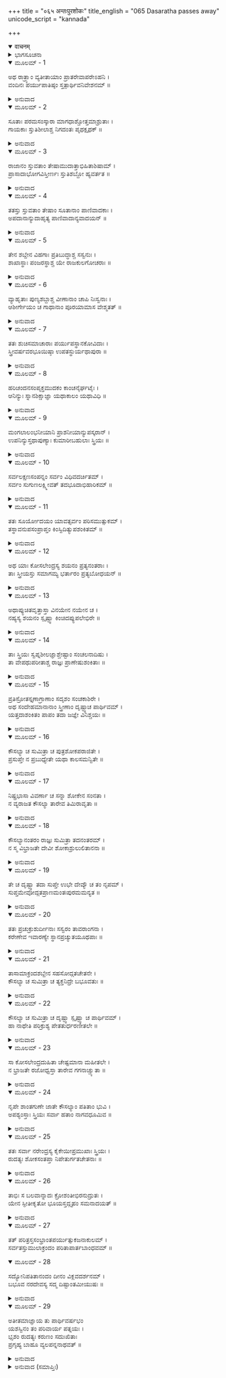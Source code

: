 +++
title = "०६५ अन्तःपुरशोकः"
title_english = "065 Dasaratha passes away"
unicode_script = "kannada"

+++
<details open><summary>वाचनम्</summary>

<div class="audioEmbed"  caption="श्रीराम-हरिसीताराममूर्ति-घनपाठिभ्यां वचनम्" src="https://archive.org/download/Ramayana-recitation-Sriram-harisItArAmamUrti-Ghanapaati-v2/Kanda_2/Kanda_2_AYK-065-Anthaha_Purashokaha.mp3"></div>
</details>



<details><summary>ಭಾಗಸೂಚನಾ</summary>

ಬೆಳಗಾಗುತ್ತಲೇ ವಂದಿ-ಮಾಗಧರು ಸ್ತುತಿಸಿದುದು, ದಶರಥನು ದಿವಂಗತನಾದನೆಂದು ತಿಳಿದು ರಾಣಿಯರು ವಿಲಪಿಸುದುದು
</details>

<details open><summary>ಮೂಲಮ್ - 1</summary>

ಅಥ ರಾತ್ರ್ಯಾಂ ವ್ಯತೀತಾಯಾಂ ಪ್ರಾತರೇವಾಪರೇಽಹನಿ ।  
ವಂದಿನಃ ಪರ್ಯುಪಾತಿಷ್ಠಂ ಸ್ತತ್ಪಾರ್ಥಿವನಿವೇಶನಮ್ ॥
</details>

<details><summary>ಅನುವಾದ</summary>

ರಾತ್ರಿಯು ಕಳೆದು ಮರುದಿನ ಮುಂಜಾನೆಯಾಗುತ್ತಲೇ ಸ್ತುತಿಪಾಠಕರು ರಾಜನಿಗೆ ಸುಪ್ರಭಾತವನ್ನು ಹೇಳಲು ಅರಮನೆಯಲ್ಲಿ ಉಪಸ್ಥಿತರಾದರು.॥1॥
</details>

<details open><summary>ಮೂಲಮ್ - 2</summary>

ಸೂತಾಃ ಪರಮಸಂಸ್ಕಾರಾ ಮಾಗಧಾಶ್ಚೋತ್ತಮಾಶ್ರುತಾಃ ।  
ಗಾಯಕಾಃ ಸ್ತುತಿಶೀಲಾಶ್ಚ ನಿಗದಂತಃ ಪೃಥಕ್ಪೃಥಕ್ ॥
</details>

<details><summary>ಅನುವಾದ</summary>

ವ್ಯಾಕರಣ-ಅಲಂಕಾರವನ್ನು ಚೆನ್ನಾಗಿ ಬಲ್ಲ ಸೂತರು, ಉತ್ತಮವಾಗಿ ವಂಶಪರಂಪರೆಯನ್ನು ಹೊಗಳುವ ಮಾಗಧರು ಮತ್ತು ಸಂಗೀತಶಾಸ್ತ್ರವನ್ನು ಅಭ್ಯಸಿಸಿದ ಗಾಯಕರು ತಮ್ಮ-ತಮ್ಮ ಮಾರ್ಗಕ್ಕನುಸಾರ ಬಗೆ-ಬಗೆಯ ಯಶೋಗಾನ ಮಾಡುತ್ತಾ ಅಲ್ಲಿಗೆ ಬಂದರು.॥2॥
</details>

<details open><summary>ಮೂಲಮ್ - 3</summary>

ರಾಜಾನಂ ಸ್ತುವತಾಂ ತೇಷಾಮುದಾತ್ತಾಭಿಹಿತಾಶಿಷಾಮ್ ।  
ಪ್ರಾಸಾದಾಭೋಗವಿಸ್ತೀರ್ಣಃ ಸ್ತುತಿಶಬ್ದೋ ಹ್ಯವರ್ತತ ॥
</details>

<details><summary>ಅನುವಾದ</summary>

ಗಟ್ಟಿಯಾಗಿ ಆಶೀರ್ವಾದಗಳನ್ನು ಕೊಡುತ್ತಾ ರಾಜನನ್ನು ಸ್ತುತಿಸುವ ಆ ಸೂತ-ಮಾಗಧರ ಶಬ್ದವು ಅರಮನೆಯ ಒಳಗೆ ತುಂಬಿ ಪ್ರತಿಧ್ವನಿಸಿತು.॥3॥
</details>

<details open><summary>ಮೂಲಮ್ - 4</summary>

ತತಸ್ತು ಸ್ತುವತಾಂ ತೇಷಾಂ ಸೂತಾನಾಂ ಪಾಣಿವಾದಕಾಃ ।  
ಅಪದಾನಾನ್ಯುದಾಹೃತ್ಯ ಪಾಣಿವಾದಾನ್ಯವಾದಯನ್ ॥
</details>

<details><summary>ಅನುವಾದ</summary>

ಆ ಸೂತರು ಸ್ತುತಿಸುತ್ತಿರುವಾಗಲೇ ಪಾಣಿವಾದಕರು (ಚಪ್ಪಾಳೆ ತಟ್ಟಿ ಹಾಡುವವರು) ಅಲ್ಲಿಗೆ ಬಂದು ರಾಜನ ಹಿಂದಿನ ಅದ್ಭುತ ಕರ್ಮಗಳನ್ನು ಹೊಗಳುತ್ತಾ ತಾಳಗತಿಗನು ಸಾರ ಚಪ್ಪಾಳೆ ತಟ್ಟತೊಡಗಿದರು.॥4॥
</details>

<details open><summary>ಮೂಲಮ್ - 5</summary>

ತೇನ ಶಬ್ದೇನ ವಿಹಗಾಃ ಪ್ರತಿಬುದ್ಧಾಶ್ಚ ಸಸ್ವನುಃ ।  
ಶಾಖಾಸ್ಥಾಃ ಪಂಜರಸ್ಥಾಶ್ಚ ಯೇ ರಾಜಕುಲಗೋಚರಾಃ ॥
</details>

<details><summary>ಅನುವಾದ</summary>

ಆ ಶಬ್ದದಿಂದ ವೃಕ್ಷಗಳಲ್ಲಿ ಇದ್ದ ಪಕ್ಷಿಗಳು, ರಾಜಕುಲದಲ್ಲೇ ಸಂಚರಿಸುವ ಪಂಜರದಲ್ಲಿದ್ದ ಪಕ್ಷಿಗಳು ಎಚ್ಚರಗೊಂಡು ಚಿಲಿಪಿಲಿಗುಟ್ಟಿದವು.॥5॥
</details>

<details open><summary>ಮೂಲಮ್ - 6</summary>

ವ್ಯಾಹೃತಾಃ ಪುಣ್ಯಶಬ್ದಾಶ್ಚ ವೀಣಾನಾಂ ಚಾಪಿ ನಿಃಸ್ವನಾಃ ।  
ಆಶೀರ್ಗೇಯಂ ಚ ಗಾಥಾನಾಂ ಪೂರಯಾಮಾಸ ವೇಶ್ಮತತ್ ॥
</details>

<details><summary>ಅನುವಾದ</summary>

ಶುಕಾದಿ ಪಕ್ಷಿಗಳ ಕೂಜನದಿಂದ ಹಾಗೂ ಬ್ರಾಹ್ಮಣರ ಪವಿತ್ರ ವೇದಧ್ವನಿಗಳಿಂದ, ವೀಣೆಯ ಮಧುರ ನಾದದಿಂದ, ಗಾಥೆಗಳ ಪವಿತ್ರ ಆಶೀರ್ವಾದಯುಕ್ತ ಗಾಯನದಿಂದ ಆ ರಾಜಭವನವು ಪ್ರತಿಧ್ವನಿಸಿತು.॥6॥
</details>

<details open><summary>ಮೂಲಮ್ - 7</summary>

ತತಃ ಶುಚಿಸಮಾಚಾರಾಃ ಪರ್ಯುಪಸ್ಥಾನಕೋವಿದಾಃ ।  
ಸ್ತ್ರೀವರ್ಷವರಭೂಯಿಷ್ಠಾ ಉಪತಸ್ಥುರ್ಯಥಾಪುರಾ ॥
</details>

<details><summary>ಅನುವಾದ</summary>

ಅನಂತರ ಸದಾಚಾರಿ ಮತ್ತು ಸೇವಾ ಧುರಂಧರರಾದ ಅನೇಕ ಸ್ತ್ರೀಯರು ಮತ್ತು ನಪುಂಸಕರೂ ಆದ ಸೇವಕರು ಮೊದಲಿನಂತೆ ಆ ದಿನವೂ ಅರಮನೆಯಲ್ಲಿ ಉಪಸ್ಥಿತರಾದರು.॥7॥
</details>

<details open><summary>ಮೂಲಮ್ - 8</summary>

ಹರಿಚಂದನಸಂಪೃಕ್ತಮುದಕಂ ಕಾಂಚನೈರ್ಘಟೈಃ ।  
ಆನಿನ್ಯುಃ ಸ್ನಾನಶಿಕ್ಷಾಜ್ಞಾ ಯಥಾಕಾಲಂ ಯಥಾವಿಧಿ ॥
</details>

<details><summary>ಅನುವಾದ</summary>

ಸ್ನಾನವಿಧಿಯನ್ನು ಬಲ್ಲ ಭೃತ್ಯರು ಬಂಗಾರದ ಬಿಂದಿಗೆಗಳಲ್ಲಿ ಚಂದನಮಿಶ್ರಿತ ನೀರನ್ನೆತ್ತಿಕೊಂಡು ಸರಿಯಾದ ಸಮಯಕ್ಕೆ ಅಲ್ಲಿಗೆ ಬಂದರು.॥8॥
</details>

<details open><summary>ಮೂಲಮ್ - 9</summary>

ಮಂಗಲಾಲಂಭನೀಯಾನಿ ಪ್ರಾಶನೀಯಾನ್ಯುಪಸ್ಕರಾನ್ ।  
ಉಪನಿನ್ಯುಸ್ತಥಾಪುಣ್ಯಾಃ ಕುಮಾರೀಬಹುಲಾಃ ಸ್ತ್ರಿಯಃ ॥
</details>

<details><summary>ಅನುವಾದ</summary>

ಪವಿತ್ರ ಆಚಾರ-ವಿಚಾರವುಳ್ಳ ಕುಮಾರಿ ಕನ್ಯೆಯರೇ ಹೆಚ್ಚಾಗಿದ್ದ ಸ್ತ್ರೀಯರು ಮಂಗಳಾರ್ಥವಾಗಿ ಸ್ಪರ್ಶಿಸಬೇಕಾದ ಗೋವು, ಕುಡಿಯಲು ಯೋಗ್ಯವಾದ ಗಂಗಾಜಲ, ದರ್ಪಣ, ಆಭೂಷಣಗಳು, ವಸ್ತ್ರ ಮೊದಲಾದ ಉಪಕರಣಗಳನ್ನು ತೆಗೆದುಕೊಂಡು ಬಂದರು.॥9॥
</details>

<details open><summary>ಮೂಲಮ್ - 10</summary>

ಸರ್ವಲಕ್ಷಣಸಂಪನ್ನಂ ಸರ್ವಂ ವಿಧಿವದರ್ಚಿತಮ್ ।  
ಸರ್ವಂ ಸುಗುಣಲಕ್ಷ್ಮೀವತ್ ತದಭೂದಾಭಿಹಾರಿಕಮ್ ॥
</details>

<details><summary>ಅನುವಾದ</summary>

ಪ್ರಾತಃಕಾಲದಲ್ಲಿ ರಾಜರ ಮಂಗಲಾರ್ಥವಾಗಿ ತರುವ ವಸ್ತುಗಳನ್ನು ಆಭಿಹಾರಿಕವೆಂದು ಹೇಳುತ್ತಾರೆ. ಅಲ್ಲಿಗೆ ತಂದಿರುವ ಎಲ್ಲ ಆಭಿಹಾರಿಕ ಸಾಮಗ್ರಿಗಳು ಶುಭಲಕ್ಷಣ ಸಂಪನ್ನ, ವಿಧಿಗನುಸಾರವಾಗಿ, ಆದರ ಮತ್ತು ಪ್ರಶಂಸೆಗೆ ಯೋಗ್ಯ ಉತ್ತಮ ಗುಣಗಳಿಂದ ಯುಕ್ತ ಹಾಗೂ ಶೋಭಾಯಮಾನವಾಗಿದ್ದವು.॥10॥
</details>

<details open><summary>ಮೂಲಮ್ - 11</summary>

ತತಃ ಸೂರ್ಯೋದಯಂ ಯಾವತ್ಸರ್ವಂ ಪರಿಸಮುತ್ಸುಕಮ್ ।  
ತಸ್ಥಾವನುಪಸಂಪ್ರಾಪ್ತಂ ಕಿಂಸ್ವಿದಿತ್ಯುಪಶಂಕಿತಮ್ ॥
</details>

<details><summary>ಅನುವಾದ</summary>

ಸೂರ್ಯೋದಯವಾಗುವವರೆಗೆ ರಾಜನ ಸೇವೆಗಾಗಿ ಉತ್ಸುಕರಾದ ಪರಿಜನವೆಲ್ಲವೂ ಅಲ್ಲಿಗೆ ಬಂದು ನಿಂತಿತ್ತು. ಆ ಸಮಯಕ್ಕೆ ರಾಜನು ಹೊರಗೆ ಬರದಿದ್ದಾಗ ಮಹಾರಾಜರು ಬಾರದಿರುವ ಕಾರಣವಾದರೂ ಏನಿರಬಹುದು ಎಂಬ ಆಶಂಕೆ ಎಲ್ಲರ ಮನಸ್ಸಿನಲ್ಲಿ ಉಂಟಾಯಿತು.॥11॥
</details>

<details open><summary>ಮೂಲಮ್ - 12</summary>

ಅಥ ಯಾಃ ಕೋಸಲೇಂದ್ರಸ್ಯ ಶಯನಂ ಪ್ರತ್ಯನಂತರಾಃ ।  
ತಾಃ ಸ್ತ್ರೀಯಸ್ತು ಸಮಾಗಮ್ಯ ಭರ್ತಾರಂ ಪ್ರತ್ಯಬೋಧಯನ್ ॥
</details>

<details><summary>ಅನುವಾದ</summary>

ಅನಂತರ ಕೋಸಲ ನರೇಶ ದಶರಥನ ಸಮೀಪದಲ್ಲಿರುವ ಪತ್ನೀಯರು ಅವನ ಹಾಸಿಗೆಯ ಬಳಿಗೆ ಹೋಗಿ ತಮ್ಮ ಸ್ವಾಮಿಯನ್ನು ಎಚ್ಚರಗೊಳಿಸತೊಡಗಿದರು.॥12॥
</details>

<details open><summary>ಮೂಲಮ್ - 13</summary>

ಅಥಾಪ್ಯುಚಿತವೃತ್ತಾಸ್ತಾ ವಿನಯೇನ ನಯೇನ ಚ ।  
ನಹ್ಯಸ್ಯ ಶಯನಂ ಸ್ಪೃಷ್ಟ್ವಾ ಕಿಂಚಿದಪ್ಯುಪಲೇಭಿರೇ ॥
</details>

<details><summary>ಅನುವಾದ</summary>

ಅವರು ಅವನನ್ನು ಸ್ಪರ್ಶಿಸಲು ಯೋಗ್ಯರಾಗಿದ್ದರು; ಆದ್ದರಿಂದ ವಿನೀತಭಾವದಿಂದ ಯುಕ್ತಿಯುಕ್ತವಾಗಿ ಅವರು ಅವನ ಶಯ್ಯೆಯನ್ನು ಸ್ಪರ್ಶಿಸಿದರು. ಸ್ಪರ್ಶಿಸಿದಾಗ ಅವನಲ್ಲಿ ಜೀವದ ಯಾವ ಜಿಹ್ನೆಯು ಕಂಡುಬಂದಿಲ್ಲ.॥13॥
</details>

<details open><summary>ಮೂಲಮ್ - 14</summary>

ತಾಃ ಸ್ತ್ರಿಯಃ ಸ್ವಪ್ನಶೀಲಜ್ಞಾಶ್ಚೇಷ್ಟಾಂ ಸಂಚಲನಾದಿಷು ।  
ತಾ ವೇಪಥುಪರೀತಾಶ್ಚ ರಾಜ್ಞಃ ಪ್ರಾಣೇಷುಶಂಕಿತಾಃ ॥
</details>

<details><summary>ಅನುವಾದ</summary>

ಮಲಗಿರುವ ಪುರುಷನ ಸ್ಥಿತಿಯನ್ನು ಆ ಸ್ತ್ರೀಯರು ಚೆನ್ನಾಗಿ ಅರಿತಿದ್ದರು. ಆದ್ದರಿಂದ ಅವರು ಹೃದಯದ ನಾಡಿಬಡಿತವನ್ನು ಪರೀಕ್ಷಿಸಿದರು, ಆದರೆ ಯಾವ ಮಿಡಿತವೂ ಕಾಣದಿದ್ದಾಗ ಅವರು ನಡುಗಿ ಹೋದರು. ರಾಜನ ಪ್ರಾಣಗಳು ಹೊರಟುಹೋಗಿರುವ ಆಶಂಕೆ ಅವರ ಮನಸ್ಸಿನಲ್ಲಿ ಮೂಡಿತು.॥14॥
</details>

<details open><summary>ಮೂಲಮ್ - 15</summary>

ಪ್ರತಿಸ್ರೋತಸ್ತೃಣಾಗ್ರಾಣಾಂ ಸದೃಶಂ ಸಂಚಕಾಶಿರೇ ।  
ಅಥ ಸಂದೇಹಮಾನಾನಾಂ ಸ್ತ್ರೀಣಾಂ ದೃಷ್ಟ್ವಾಚ ಪಾರ್ಥಿವಮ್ ।  
ಯತ್ತದಾಶಂಕಿತಂ ಪಾಪಂ ತದಾ ಜಜ್ಞೇ ವಿನಿಶ್ಚಯಃ ॥
</details>

<details><summary>ಅನುವಾದ</summary>

ಜಲಪ್ರವಾಹದ ಎದುರಿಗೆ ಸಿಕ್ಕಿದ ಹುಲ್ಲಿನ ತುದಿ ಅಲ್ಲಾಡುವಂತೆ ಅವರು ನಡುಗತೊಡಗಿದರು. ಸಂಶಯದಲ್ಲಿ ಬಿದ್ದ ಆ ಸ್ತ್ರೀಯರು ರಾಜನ ಕಡೆಗೆ ನೋಡಿ ಅವನ ಮೃತ್ಯುವಿನ ವಿಷಯದಲ್ಲಿ ಉಂಟಾದ ಆಶಂಕೆಯು ಆಗ ನಿಜವಾಗಿ, ಮೃತ್ಯು ಆದುದನ್ನು ನಿಶ್ಚಯಿಸಿದರು.॥15॥
</details>

<details open><summary>ಮೂಲಮ್ - 16</summary>

ಕೌಸಲ್ಯಾ ಚ ಸುಮಿತ್ರಾ ಚ ಪುತ್ರಶೋಕಪರಾಜಿತೇ ।  
ಪ್ರಸುಪ್ತೇ ನ ಪ್ರಬುಧ್ಯೇತೇ ಯಥಾ ಕಾಲಸಮನ್ವಿತೇ ॥
</details>

<details><summary>ಅನುವಾದ</summary>

ಪುತ್ರಶೋಕದಿಂದ ಆಕ್ರಾಂತಳಾದ ಕೌಸಲ್ಯೆ ಮತ್ತು ಸುಮಿತ್ರೆಯರು ಆಗ ಸತ್ತ ಹಾಗೆ ನಿದ್ದೆಮಾಡುತ್ತಿದ್ದರು. ಅವರು ಇನ್ನೂ ಎಚ್ಚರಗೊಂಡಿರಲಿಲ್ಲ.॥16॥
</details>

<details open><summary>ಮೂಲಮ್ - 17</summary>

ನಿಷ್ಪ್ರಭಾಸಾ ವಿವರ್ಣಾ ಚ ಸನ್ನಾ ಶೋಕೇನ ಸಂನತಾ ।  
ನ ವ್ಯರಾಜತ ಕೌಸಲ್ಯಾ ತಾರೇವ ತಿಮಿರಾವೃತಾ ॥
</details>

<details><summary>ಅನುವಾದ</summary>

ಮಲಗಿದ್ದ ಕೌಸಲ್ಯೆಯು ಕಾಂತಿಹೀನಳಾಗಿದ್ದಳು. ಆಕೆಯ ಮೈಬಣ್ಣ ಬದಲಾಗಿತ್ತು. ಅವಳು ಶೋಕದಿಂದ ಪರಾಜಿತ ಹಾಗೂ ಪೀಡಿತಳಾಗಿ ಅಂಧಕಾರದಿಂದ ಆಚ್ಛಾದಿತವಾದ ತಾರೆಯಂತೆ ಶೋಭಿಸುತ್ತಿದ್ದಳು.॥17॥
</details>

<details open><summary>ಮೂಲಮ್ - 18</summary>

ಕೌಸಲ್ಯಾನಂತರಂ ರಾಜ್ಞಃ ಸುಮಿತ್ರಾ ತದನಂತರಮ್ ।  
ನ ಸ್ಮ ವಿಭ್ರಾಜತೇ ದೇವೀ ಶೋಕಾಶ್ರುಲುಲಿತಾನನಾ ॥
</details>

<details><summary>ಅನುವಾದ</summary>

ರಾಜನ ಬಳಿ ಕೌಸಲ್ಯೆ ಇದ್ದಳು ಮತ್ತು ಕೌಸಲ್ಯೆಯ ಬಳಿ ಸುಮಿತ್ರೆ ಇದ್ದಳು. ಅವರಿಬ್ಬರೂ ನಿದ್ರಾಮಗ್ನರಾಗಿದ್ದ ಕಾರಣ ಶೋಭಾಹೀನರಾಗಿ ಕಾಣುತ್ತಿದ್ದರು. ಅವರಿಬ್ಬರ ಮುಖದಲ್ಲಿಯೂ ಶೋಕಾಶ್ರುಗಳು ಹರಡಿಕೊಂಡಿದ್ದವು.॥18॥
</details>

<details open><summary>ಮೂಲಮ್ - 19</summary>

ತೇ ಚ ದೃಷ್ಟ್ವಾ ತದಾ ಸುಪ್ತೇ ಉಭೇ ದೇವ್ಯೌ ಚ ತಂ ನೃಪಮ್ ।  
ಸುಪ್ತಮೇವೋದ್ಗತಪ್ರಾಣಮಂತಃಪುರಮಮನ್ಯತ ॥
</details>

<details><summary>ಅನುವಾದ</summary>

ಆಗ ಆ ಇಬ್ಬರೂ ದೇವಿಯರು ನಿದ್ರಾಮಗ್ನರಾಗಿದ್ದುದನ್ನು ನೋಡಿ ಅಂತಃಪುರದ ಇತರ ಸ್ತ್ರೀಯರು ಮಲಗಿರುವಾಗಲೇ ಮಹಾರಾಜರ ಪ್ರಾಣಗಳು ಹೊರಟುಹೋಗಿರಬೇಕು ಎಂದು ತಿಳಿದರು.॥19॥
</details>

<details open><summary>ಮೂಲಮ್ - 20</summary>

ತತಃ ಪ್ರಚುಕ್ರುಶುರ್ದೀನಾಃ ಸಸ್ವರಂ ತಾವರಾಂಗನಾ ।  
ಕರೇಣೇವ ಇವಾರಣ್ಯೇ ಸ್ಥಾನಪ್ರಚ್ಯುತಯೂಥಪಾಃ ॥
</details>

<details><summary>ಅನುವಾದ</summary>

ಮತ್ತೆ ಕಾಡಿನಲ್ಲಿ ಯೂಥಪತಿ ಗಜರಾಜನು ತನ್ನ ವಾಸಸ್ಥಾನದಿಂದ ಬೇರೆಡೆಗೆ ಹೋದಾಗ ಗುಂಪಿನ ಹೆಣ್ಣಾನೆಗಳು ಕರುಣ ಚೀತ್ಕಾರ ಮಾಡುವಂತೆ ಆ ಅಂತಃಪುರದ ಸುಂದರ ರಾಣಿಯರು ಅತ್ಯಂತ ದುಃಖಿತರಾಗಿ ಗಟ್ಟಿಯಾಗಿ ಆರ್ತನಾದ ಮಾಡತೊಡಗಿದರು.॥20॥
</details>

<details open><summary>ಮೂಲಮ್ - 21</summary>

ತಾಸಾಮಾಕ್ರಂದಶಬ್ದೇನ ಸಹಸೋದ್ಗತಚೇತನೇ ।  
ಕೌಸಲ್ಯಾ ಚ ಸುಮಿತ್ರಾ ಚ ತ್ಯಕ್ತನಿದ್ರೇ ಬಭೂವತುಃ ॥
</details>

<details><summary>ಅನುವಾದ</summary>

ಅವರು ಅಳುವ ಸದ್ದಿನಿಂದ ಕೌಸಲ್ಯೆ ಮತ್ತು ಸುಮಿತ್ರೆಯರು ಎಚ್ಚರಗೊಂಡು ಇಬ್ಬರೂ ಸಟ್ಟನೆ ಎದ್ದುಬಿಟ್ಟರು.॥21॥
</details>

<details open><summary>ಮೂಲಮ್ - 22</summary>

ಕೌಸಲ್ಯಾ ಚ ಸುಮಿತ್ರಾ ಚ ದೃಷ್ಟ್ವಾ ಸ್ಪೃಷ್ಟ್ವಾ ಚ ಪಾರ್ಥಿವಮ್ ।  
ಹಾ ನಾಥೇತಿ ಪರಿಕ್ರುಶ್ಯ ಪೇತತುರ್ಧರಣೀತಲೇ ॥
</details>

<details><summary>ಅನುವಾದ</summary>

ಕೌಸಲ್ಯೆ ಮತ್ತು ಸುಮಿತ್ರೆಯರು ರಾಜನನ್ನು ನೋಡಿ, ಅವನ ಶರೀರವನ್ನು ಸ್ಪರ್ಶಿಸಿದರು ಹಾಗೂ ಹಾ ನಾಥ! ಎಂದು ಕೂಗುತ್ತಾ ಅವರಿಬ್ಬರೂ ರಾಣಿಯರು ನೆಲಕ್ಕೆ ಕುಸಿದುಬಿದ್ದರು.॥22॥
</details>

<details open><summary>ಮೂಲಮ್ - 23</summary>

ಸಾ ಕೋಸಲೇಂದ್ರದುಹಿತಾ ಚೇಷ್ಟಮಾನಾ ಮಹೀತಲೇ ।  
ನ ಭ್ರಾಜತೇ ರಜೋಧ್ವಸ್ತಾ ತಾರೇವ ಗಗನಾಚ್ಚ್ಯುತಾ ॥
</details>

<details><summary>ಅನುವಾದ</summary>

ಕೋಸಲ ರಾಜಕುಮಾರಿ ಕೌಸಲ್ಯೆಯು ನೆಲಕ್ಕೆ ಬಿದ್ದು ಹೊರಳಾಡತೊಡಗಿದರು. ಆಕೆಯ ಶರೀರವು ಧೂಳೀಧೂಸರಿತವಾಗಿ ಆಕಾಶದಿಂದ ಕಳಚಿ ಧೂಳಿನಲ್ಲಿ ಬಿದ್ದ ತಾರೆಯಂತೆ ಶೋಭಾಹೀನವಾಗಿ ಕಂಡು ಬರುತ್ತಿದ್ದಳು.॥23॥
</details>

<details open><summary>ಮೂಲಮ್ - 24</summary>

ನೃಪೇ ಶಾಂತಗುಣೇ ಜಾತೇ ಕೌಸಲ್ಯಾಂ ಪತಿತಾಂ ಭುವಿ ।  
ಅಪಶ್ಯಂಸ್ತಾಃ ಸ್ತ್ರಿಯಃ ಸರ್ವಾ ಹತಾಂ ನಾಗವಧೂಮಿವ ॥
</details>

<details><summary>ಅನುವಾದ</summary>

ದಶರಥನ ಶರೀರ ತಣ್ಣಗಾಗಿತ್ತು. ಹೀಗೆ ಅವನ ಜೀವ ಶಾಂತವಾದಾಗ ನೆಲದಲ್ಲಿ ನಿಶ್ಚೇಷ್ಟಿತಳಾಗಿ ಬಿದ್ದಿರುವ ಕೌಸಲ್ಯೆಯು ಸತ್ತುಬಿದ್ದಿರುವ ನಾಗಿಣಿಯಂತೆ ಅಂತಃಪುರದ ಸ್ತ್ರೀಯರಿಗೆ ಕಾಣಿಸುತ್ತಿದ್ದಳು.॥24॥
</details>

<details open><summary>ಮೂಲಮ್ - 25</summary>

ತತಃ ಸರ್ವಾ ನರೇಂದ್ರಸ್ಯ ಕೈಕೇಯೀಪ್ರಮುಖಾಃ ಸ್ತ್ರಿಯಃ ।  
ರುದತ್ಯಃ ಶೋಕಸಂತಪ್ತಾ ನಿಪೇತುರ್ಗತಚೇತನಾಃ ॥
</details>

<details><summary>ಅನುವಾದ</summary>

ಬಳಿಕ ಬಂದಿರುವ ಕೈಕೇಯಿಯೇ ಮೊದಲಾದ ಮಹಾರಾಜರ ಪತ್ನಿಯರು ಶೋಕದಿಂದ ಸಂತಪ್ತರಾಗಿ ಅಳತೊಡಗಿದರು ಹಾಗೂ ನಿಶ್ಚೇಷ್ಟಿತರಾಗಿ ಬಿದ್ದುಬಿಟ್ಟರು.॥25॥
</details>

<details open><summary>ಮೂಲಮ್ - 26</summary>

ತಾಭಿಃ ಸ ಬಲವಾನ್ನಾದಃ ಕ್ರೋಶಂತೀಭಿರನುದ್ರುತಃ ।  
ಯೇನ ಸ್ಫೀತೀಕೃತೋ ಭೂಯಸ್ತದ್ಗೃಹಂ ಸಮನಾದಯತ್ ॥
</details>

<details><summary>ಅನುವಾದ</summary>

ಗೋಳಾಡುತ್ತಿದ್ದ ಆ ರಾಣಿಯರು ಅಲ್ಲಿ ಮೊದಲಿನಿಂದ ಆಗುತ್ತಿದ್ದ ಪ್ರಬಲ ಆರ್ತನಾದವನ್ನು ಇನ್ನೂ ಹೆಚ್ಚಾಗಿಸಿದರು. ಆ ಭಾರೀ ಆರ್ತನಾದವು ಅರಮನೆಯಲ್ಲೆಲ್ಲ ಪ್ರತಿಧ್ವನಿಸಿತು.॥26॥
</details>

<details open><summary>ಮೂಲಮ್ - 27</summary>

ತತ್ ಪರಿತ್ರಸ್ತಸಂಭ್ರಾಂತಪರ್ಯುತ್ಸುಕಜನಾಕುಲಮ್ ।  
ಸರ್ವತಸ್ತುಮುಲಾಕ್ರಂದಂ ಪರಿತಾಪಾರ್ತಬಾಂಧವಮ್ ॥
</details>

<details open><summary>ಮೂಲಮ್ - 28</summary>

ಸದ್ಯೋನಿಪತಿತಾನಂದಂ ದೀನಂ ವಿಕ್ಲವದರ್ಶನಮ್ ।  
ಬಭೂವ ನರದೇವಸ್ಯ ಸದ್ಮ ದಿಷ್ಟಾಂತಮೀಯುಷಃ ॥
</details>

<details><summary>ಅನುವಾದ</summary>

ಕಾಲವಶನಾದ ದಶರಥನ ಆ ಅರಮನೆಯು ಹೆದರಿದ, ಗಾಬರಿಗೊಂಡ ಹಾಗೂ ಅತ್ಯಂತ ಉತ್ಸುಕರಾದ ಜನರಿಂದ ತುಂಬಿಹೋಗಿತ್ತು. ಎಲ್ಲೆಡೆ ಅಳುವ ಭಯಂಕರ ಶಬ್ದ ಕೇಳಿ ಬರುತ್ತಿತ್ತು. ಅಲ್ಲಿ ಸೇರಿದ ರಾಜನ ಎಲ್ಲ ಬಂಧು-ಬಾಂಧವರು ಶೋಕ-ತಾಪದಿಂದ ಪೀಡಿತರಾಗಿದ್ದರು. ಆ ಭವನವೆಲ್ಲ ಆನಂದಶೂನ್ಯವಾಗಿ ದೀನ-ದುಃಖಿ ಹಾಗೂ ವ್ಯಾಕುಲವಾದಂತೆ ಕಾಣುತ್ತಿತ್ತು.॥27-28॥
</details>

<details open><summary>ಮೂಲಮ್ - 29</summary>

ಅತೀತಮಾಜ್ಞಾಯ ತು ಪಾರ್ಥಿವರ್ಷಭಂ  
ಯಶಸ್ವಿನಂ ತಂ ಪರಿವಾರ್ಯ ಪತ್ನಯಃ ।  
ಭೃಶಂ ರುದತ್ಯಃ ಕರುಣಂ ಸದುಃಖಿತಾಃ  
ಪ್ರಗೃಹ್ಯ ಬಾಹೂ ವ್ಯಲಪನ್ನನಾಥವತ್ ॥
</details>

<details><summary>ಅನುವಾದ</summary>

ಆ ಯಶಸ್ವೀ ಭೂಪಾಲಶಿರೋಮಣಿ ದಿವಂಗತವಾದುದನ್ನು ತಿಳಿದು ಅವನ ಪತ್ನಿಯರೆಲ್ಲರೂ ಅವನನ್ನು ಸುತ್ತುವರೆದು ಅತ್ಯಂತ ದುಃಖಿತರಾಗಿ ಜೋರಾಗಿ ಅಳತೊಡಗಿದರು. ಎದೆ ಬಡಿದುಕೊಂಡು ಅನಾಥರಂತೆ ವಿಲಾಪ ಮಾಡುತ್ತಿದ್ದರು.॥29॥
</details>

<details><summary>ಅನುವಾದ (ಸಮಾಪ್ತಿಃ)</summary>

ಶ್ರೀವಾಲ್ಮೀಕಿ ವಿರಚಿತ ಆರ್ಷರಾಮಾಯಣ ಆದಿಕಾವ್ಯದ ಅಯೋಧ್ಯಾಕಾಂಡದಲ್ಲಿ ಅರವತ್ತೈದನೆಯ ಸರ್ಗ ಪೂರ್ಣವಾಯಿತು ॥65॥
</details>
